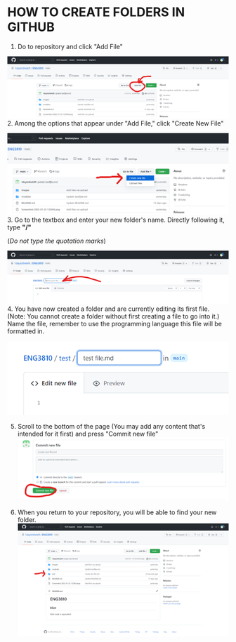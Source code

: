 <!--add alt text to images?-->
# HOW TO CREATE FOLDERS IN GITHUB
1. Do to repository and click "Add File"

![image](https://github.com/1daytotheleft/ENG3810/blob/main/images/1_add_file.png)
2. Among the options that appear under "Add File," click "Create New File"

![image](https://github.com/1daytotheleft/ENG3810/blob/main/images/2%20create%20file.png)
3. Go to the textbox and enter your new folder's name. Directly following it, type **"/"**

(*Do not type the quotation marks*)

![image](https://github.com/1daytotheleft/ENG3810/blob/main/images/3_name_folder.png)
4. You have now created a folder and are currently editing its first file. (Note: You cannot create a folder without first creating a file to go into it.) Name the file, remember to use the programming language this file will be formatted in.

![image](https://github.com/1daytotheleft/ENG3810/blob/main/images/4_slash_and_file.png)

5. Scroll to the bottom of the page (You may add any content that's intended for it first) and press "Commit new file"
![image](https://github.com/1daytotheleft/ENG3810/blob/main/images/5_commit_file.png)

6. When you return to your repository, you will be able to find your new folder.
![image](https://github.com/1daytotheleft/ENG3810/blob/main/images/7_from_main.png)

